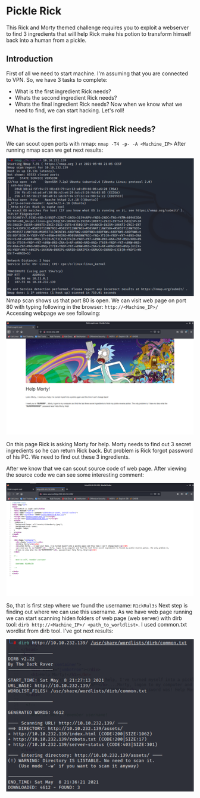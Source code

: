 # Pickle Rick
This Rick and Morty themed challenge requires you to exploit a webserver to find 3 ingredients that will help Rick make his potion to transform himself back into a human from a pickle.
## Introduction
First of all we need to start machine. I'm assuming that you are connected to VPN. So, we have 3 tasks to complete:
  * What is the first ingredient Rick needs?
  * Whats the second ingredient Rick needs?
  * Whats the final ingredient Rick needs?
Now when we know what we need to find, we can start hacking. Let's roll!
## What is the first ingredient Rick needs?
We can scout open ports with nmap: `nmap -T4 -p- -A <Machine_IP>`
After running nmap scan we get next results: 

![alt text](https://github.com/mislavkovac/tryhackme/blob/main/nmap-scan.png)
Nmap scan shows us that port 80 is open. We can visit web page on port 80 with typing following in the browser: `http://<Machine_IP>/`  
Accessing webpage we see following:

![alt text](https://github.com/mislavkovac/tryhackme/blob/main/web-page.png)

On this page Rick is asking Morty for help. Morty needs to find out 3 secret ingredients so he can return Rick back. But problem is Rick forgot password of his PC.
We need to find out these 3 ingredients.

After we know that we can scout source code of web page. After viewing the source code we can see some interesting comment:

![alt text](https://github.com/mislavkovac/tryhackme/blob/main/source-code.png)

So, that is first step where we found the username: `R1ckRul3s`
Next step is finding out where we can use this username. As we have web page running we can start scanning hiden folders of web page (web server) with dirb tool: `dirb http://<Machine_IP>/ <path_to_worldlist>`. I used common.txt wordlist from dirb tool. I've got next results:

![alt text](https://github.com/mislavkovac/tryhackme/blob/main/dirb.png)

